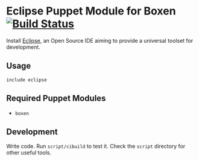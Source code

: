 # Eclipse Puppet Module for Boxen [![Build Status](https://travis-ci.org/boxen/puppet-eclipse.png)](https://travis-ci.org/boxen/puppet-eclipse)

Install [Eclipse](http://www.eclipse.org/), an Open Source IDE aiming to provide a universal toolset for development.

## Usage

```puppet
include eclipse
```

## Required Puppet Modules

* `boxen`

## Development

Write code. Run `script/cibuild` to test it. Check the `script`
directory for other useful tools.
